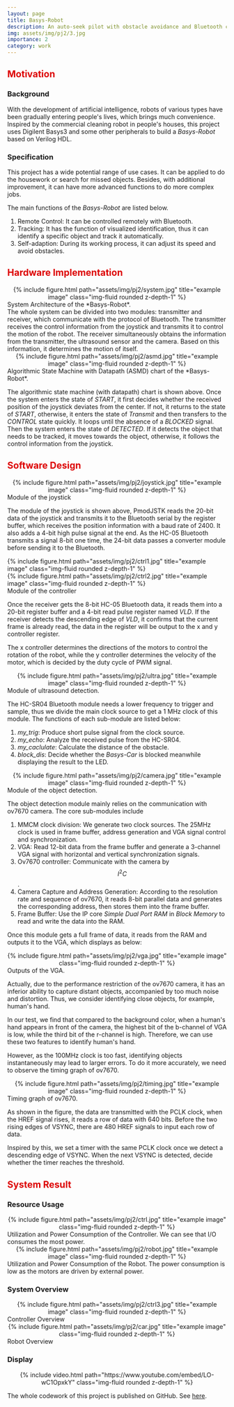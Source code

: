 ```yaml
---
layout: page
title: Basys-Robot
description: An auto-seek pilot with obstacle avoidance and Bluetooth control based on Digilent Basys3 and Verilog.
img: assets/img/pj2/3.jpg
importance: 2
category: work
---
```


## <font color="#dd0000">Motivation</font><br /> 

### Background
With the development of artificial intelligence, robots of various types have been gradually entering people's lives, which brings much convenience. Inspired by the commercial cleaning robot in people's houses, this project uses Digilent Basys3 and some other peripherals to build a *Basys-Robot* based on Verilog HDL.

### Specification
This project has a wide potential range of use cases. It can be applied to do the housework or search for missed objects. Besides, with additional improvement, it can have more advanced functions to do more complex jobs.

The main functions of the *Basys-Robot* are listed below.
1. Remote Control: It can be controlled remotely with Bluetooth.
2. Tracking: It has the function of visualized identification, thus it can identify a specific object and track it automatically.
3. Self-adaption: During its working process, it can adjust its speed and avoid obstacles.

## <font color="#dd0000"> Hardware Implementation </font><br /> 

<div class="col-sm mt-3 mt-md-0" align=center>
    {% include figure.html path="assets/img/pj2/system.jpg" title="example image" class="img-fluid rounded z-depth-1" %}
</div>
<div class="caption">
    System Architecture of the *Basys-Robot*.
</div>
The whole system can be divided into two modules: transmitter and receiver, which communicate with the protocol of Bluetooth. The transmitter receives the control information from the joystick and transmits it to control the motion of the robot. The receiver simultaneously obtains the information from the transmitter, the ultrasound sensor and the camera. Based on this information, it determines the motion of itself.

<div class="col-sm mt-3 mt-md-0" align=center>
    {% include figure.html path="assets/img/pj2/asmd.jpg" title="example image" class="img-fluid rounded z-depth-1" %}
</div>
<div class="caption">
    Algorithmic State Machine with Datapath (ASMD) chart of the *Basys-Robot*.
</div>

The algorithmic state machine (with datapath) chart is shown above. Once the system enters the state of *START*, it first decides whether the received position of the joystick deviates from the center. If not, it returns to the state of *START*, otherwise, it enters the state of _Transmit_ and then transfers to the _CONTROL_ state quickly. It loops until the absence of a _BLOCKED_ signal. Then the system enters the state of *DETECTED*. If it detects the object that needs to be tracked, it moves towards the object, otherwise, it follows the control information from the joystick.

## <font color="#dd0000"> Software Design </font><br /> 

<div class="col-sm mt-3 mt-md-0" align=center>
    {% include figure.html path="assets/img/pj2/joystick.jpg" title="example image" class="img-fluid rounded z-depth-1" %}
</div>
<div class="caption">
    Module of the joystick
</div>

The module of the joystick is shown above, PmodJSTK reads the 20-bit data of the joystick and transmits it to the Bluetooth serial by the register buffer, which receives the position information with a baud rate of 2400. It also adds a 4-bit high pulse signal at the end. As the HC-05 Bluetooth transmits a signal 8-bit one time, the 24-bit data passes a converter module before sending it to the Bluetooth.


<div class="row justify-content-sm-center">
    <div class="col-sm-8 mt-3 mt-md-0">
        {% include figure.html path="assets/img/pj2/ctrl1.jpg" title="example image" class="img-fluid rounded z-depth-1" %}
    </div>
    <div class="col-sm-4 mt-3 mt-md-0">
        {% include figure.html path="assets/img/pj2/ctrl2.jpg" title="example image" class="img-fluid rounded z-depth-1" %}
    </div>
</div>
<div class="caption">
    Module of the controller
</div>

Once the receiver gets the 8-bit HC-05 Bluetooth data, it reads them into a 20-bit register buffer and a 4-bit read pulse register named *VLD*. If the receiver detects the descending edge of *VLD*, it confirms that the current frame is already read, the data in the register will be output to the x and y controller register.

The x controller determines the directions of the motors to control the rotation of the robot, while the y controller determines the velocity of the motor, which is decided by the duty cycle of PWM signal.

<div class="col-sm mt-3 mt-md-0" align=center>
    {% include figure.html path="assets/img/pj2/ultra.jpg" title="example image" class="img-fluid rounded z-depth-1" %}
</div>
<div class="caption">
    Module of ultrasound detection.
</div>

The HC-SR04 Bluetooth module needs a lower frequency to trigger and sample, thus we divide the main clock source to get a 1 MHz clock of this module. The functions of each sub-module are listed below:
1. *my_trig*: Produce short pulse signal from the clock source.
2. *my_echo*: Analyze the received pulse from the HC-SR04.
3. *my_caclulate*: Calculate the distance of the obstacle.
4. *block_dis*: Decide whether the *Basys-Car* is blocked meanwhile displaying the result to the LED.

<div class="col-sm mt-3 mt-md-0" align=center>
    {% include figure.html path="assets/img/pj2/camera.jpg" title="example image" class="img-fluid rounded z-depth-1" %}
</div>
<div class="caption">
    Module of the object detection.
</div>

The object detection module mainly relies on the communication with ov7670 camera. The core sub-modules include
1. MMCM clock division: We generate two clock sources. The 25MHz clock is used in frame buffer, address generation and VGA signal control and synchronization.
2. VGA: Read 12-bit data from the frame buffer and generate a 3-channel VGA signal with horizontal and vertical synchronization signals.
3. Ov7670 controller: Communicate with the camera by $$I^2C$$.
4. Camera Capture and Address Generation: According to the resolution rate and sequence of ov7670, it reads 8-bit parallel data and generates the corresponding address, then stores them into the frame buffer.
5. Frame Buffer: Use the IP core *Simple Dual Port RAM* in *Block Memory* to read and write the data into the RAM.

Once this module gets a full frame of data, it reads from the RAM and outputs it to the VGA, which displays as below:

<div class="col-sm mt-3 mt-md-0" align=center>
    {% include figure.html path="assets/img/pj2/vga.jpg" title="example image" class="img-fluid rounded z-depth-1" %}
</div>
<div class="caption">
    Outputs of the VGA.
</div>

Actually, due to the performance restriction of the ov7670 camera, it has an inferior ability to capture distant objects, accompanied by too much noise and distortion. Thus, we consider identifying close objects, for example, human's hand.

In our test, we find that compared to the background color, when a human's hand appears in front of the camera, the highest bit of the b-channel of VGA is low, while the third bit of the r-channel is high. Therefore, we can use these two features to identify human's hand.

However, as the 100MHz clock is too fast, identifying objects instantaneously may lead to larger errors. To do it more accurately, we need to observe the timing graph of ov7670.

<div class="col-sm mt-3 mt-md-0" align=center>
    {% include figure.html path="assets/img/pj2/timing.jpg" title="example image" class="img-fluid rounded z-depth-1" %}
</div>
<div class="caption">
    Timing graph of ov7670.
</div>

As shown in the figure, the data are transmitted with the PCLK clock, when the HREF signal rises, it reads a row of data with 640 bits. Before the two rising edges of VSYNC, there are 480 HREF signals to input each row of data.

Inspired by this, we set a timer with the same PCLK clock once we detect a descending edge of VSYNC. When the next VSYNC is detected, decide whether the timer reaches the threshold.

## <font color="#dd0000"> System Result </font><br />

### Resource Usage
<div class="col-sm mt-3 mt-md-0" align=center>
    {% include figure.html path="assets/img/pj2/ctrl.jpg" title="example image" class="img-fluid rounded z-depth-1" %}
</div>
<div class="caption">
    Utilization and Power Consumption of the Controller. We can see that I/O consumes the most power.
</div>

<div class="col-sm mt-3 mt-md-0" align=center>
    {% include figure.html path="assets/img/pj2/robot.jpg" title="example image" class="img-fluid rounded z-depth-1" %}
</div>
<div class="caption">
    Utilization and Power Consumption of the Robot. The power consumption is low as the motors are driven by external power.
</div>

### System Overview

<div class="col-sm mt-3 mt-md-0" align=center>
    {% include figure.html path="assets/img/pj2/ctrl3.jpg" title="example image" class="img-fluid rounded z-depth-1" %}
</div>
<div class="caption">
    Controller Overview
</div>

<div class="col-sm mt-3 mt-md-0" align=center>
    {% include figure.html path="assets/img/pj2/car.jpg" title="example image" class="img-fluid rounded z-depth-1" %}
</div>
<div class="caption">
    Robot Overview
</div>

### Display

<div class="col-sm mt-3 mt-md-0" align=center>
    {% include video.html path="https://www.youtube.com/embed/LO-wC1OpxkY" class="img-fluid rounded z-depth-1" %}
</div>

The whole codework of this project is published on GitHub. See [here](https://github.com/luoqinpei/Auto-seek-Pilot-with-obstacle-avoidance-bluetooth-control-car).